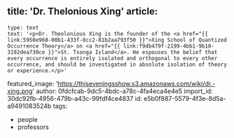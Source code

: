 title: 'Dr. Thelonious Xing'
article:
  -
    type: text
    text: '<p>Dr. Theolonious Xing is the founder of the <a href="{{ link:5950e968-00b1-433f-8cc2-81b2aa793f50 }}">Xing School of Quantized Occurrence Theory</a> on <a href="{{ link:f9db479f-2199-4bb1-9b10-3192dea730ce }}">St. Tsonga Island</a>. He espouses the belief that every occurrence is entirely isolated and orthogonal to every other occurrence, and should be investigated in absolute isolation of theory or experience.</p>'
featured_image: 'https://thiseveningsshow.s3.amazonaws.com/wiki/dr.-xing.png'
author: 0fdcfcab-9dc5-4bdc-a78c-4fa4eca4e4e5
import_id: 30dc92fb-4956-479b-a43c-99fdf4ce4837
id: e5b0f887-5579-4f3e-8d5a-a9491083524b
tags:
  - people
  - professors
